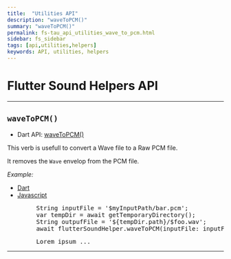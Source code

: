 ```yaml
---
title:  "Utilities API"
description: "waveToPCM()"
summary: "waveToPCM()"
permalink: fs-tau_api_utilities_wave_to_pcm.html
sidebar: fs_sidebar
tags: [api,utilities,helpers]
keywords: API, utilities, helpers
---
```


# Flutter Sound Helpers API

------------------------------------------------------------------------------------------------------------------------

## `waveToPCM()`

- Dart API: [waveToPCM()](pages/flutter-sound/api/helper/FlutterSoundHelper/waveToPCM.html)

This verb is usefull to convert a Wave file to a Raw PCM file.

It removes the `Wave` envelop from the PCM file.

*Example:*
<ul id="profileTabs" class="nav nav-tabs">
    <li class="active"><a href="#dart" data-toggle="tab">Dart</a></li>
    <li><a href="#javascript" data-toggle="tab">Javascript</a></li>
</ul>
<div class="tab-content">

<div role="tabpanel" class="tab-pane active" id="dart">

<pre>
        String inputFile = '$myInputPath/bar.pcm';
        var tempDir = await getTemporaryDirectory();
        String outpufFile = '${tempDir.path}/$foo.wav';
        await flutterSoundHelper.waveToPCM(inputFile: inputFile, outpoutFile: outputFile);
</pre>

</div>

<div role="tabpanel" class="tab-pane" id="javascript">
<pre>
        Lorem ipsum ...
</pre>
</div>

</div>

------------------------------------------------------------------------------------------------------------------------
